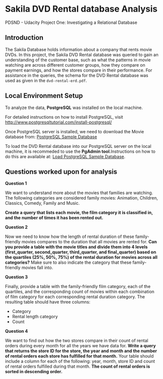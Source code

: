 # Sakila DVD Rental database Analysis
PDSND - Udacity Project One:  Investigating a Relational Database
 

## Introduction

The Sakila Database holds information about a company that rents movie DVDs. In this project, the Sakila DVD Rental database was queried to gain an understanding of the customer base, such as what the patterns in movie watching are across different customer groups, how they compare on payment earnings, and how the stores compare in their performance. For assistance in the queries, the schema for the DVD Rental database was used as given in the `dvd-rental-erd.pdf`.


## Local Environment Setup 
To analyze the data, **PostgreSQL** was installed on the local machine.

For detailed instructions on how to install  PostgreSQL, visit 
http://www.postgresqltutorial.com/install-postgresql/


Once PostgreSQL server is installed, we need to download the Movie database from: [PostgreSQL Sample Database](http://www.postgresqltutorial.com/postgresql-sample-database/)


To load the DVD Rental database into our PostgreSQL server on the local machine, it is recommeded to use the **PgAdmin tool**.Instructions on how to do this are available at: [Load PostgreSQL Sample Database](http://www.postgresqltutorial.com/load-postgresql-sample-database/).



## Questions worked upon for analysis

**Question 1**

We want to understand more about the movies that families are watching. The following categories are considered family movies: Animation, Children, Classics, Comedy, Family and Music.

**Create a query that lists each movie, the film category it is classified in, and the number of times it has been rented out.**

**Question 2**

Now we need to know how the length of rental duration of these family-friendly movies compares to the duration that all movies are rented for. **Can you provide a table with the movie titles and divide them into 4 levels (first_quarter, second_quarter, third_quarter, and final_quarter) based on the quartiles (25%, 50%, 75%) of the rental duration for movies across all categories?** Make sure to also indicate the category that these family-friendly movies fall into.

**Question 3**

Finally, provide a table with the family-friendly film category, each of the quartiles, and the corresponding count of movies within each combination of film category for each corresponding rental duration category. The resulting table should have three columns:

- Category
- Rental length category
- Count

**Question 4**

We want to find out how the two stores compare in their count of rental orders during every month for all the years we have data for. **Write a query that returns the store ID for the store, the year and month and the number of rental orders each store has fulfilled for that month.**
Your table should include a column for each of the following: year, month, store ID and count of rental orders fulfilled during that month.
**The count of rental orders is sorted in descending order.** 

